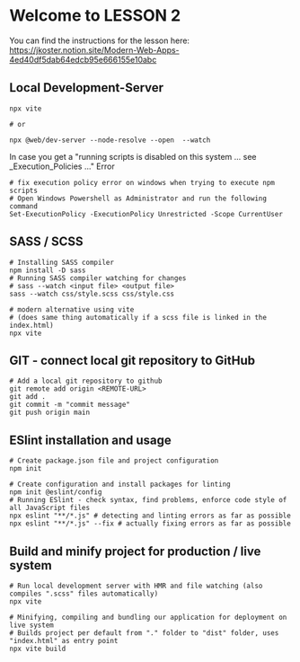 # Welcome to LESSON 2

You can find the instructions for the lesson here:
https://jkoster.notion.site/Modern-Web-Apps-4ed40df5dab64edcb95e666155e10abc

## Local Development-Server
```shell
npx vite

# or

npx @web/dev-server --node-resolve --open  --watch
````

In case you get a "running scripts is disabled on this system ... see _Execution_Policies ..." Error
```shell
# fix execution policy error on windows when trying to execute npm scripts
# Open Windows Powershell as Administrator and run the following command
Set-ExecutionPolicy -ExecutionPolicy Unrestricted -Scope CurrentUser
```

## SASS / SCSS
````shell
# Installing SASS compiler
npm install -D sass
# Running SASS compiler watching for changes
# sass --watch <input file> <output file>
sass --watch css/style.scss css/style.css

# modern alternative using vite
# (does same thing automatically if a scss file is linked in the index.html)
npx vite
````

## GIT - connect local git repository to GitHub
````shell
# Add a local git repository to github
git remote add origin <REMOTE-URL>
git add .
git commit -m "commit message"
git push origin main
````

## ESlint installation and usage
````shell
# Create package.json file and project configuration
npm init

# Create configuration and install packages for linting
npm init @eslint/config
# Running ESlint - check syntax, find problems, enforce code style of all JavaScript files
npx eslint "**/*.js" # detecting and linting errors as far as possible
npx eslint "**/*.js" --fix # actually fixing errors as far as possible
````

## Build and minify project for production / live system
````shell
# Run local development server with HMR and file watching (also compiles ".scss" files automatically)
npx vite

# Minifying, compiling and bundling our application for deployment on live system
# Builds project per default from "." folder to "dist" folder, uses "index.html" as entry point
npx vite build
````

